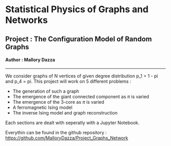 # Statistical Physics of Graphs and Networks
## Project : The Configuration Model of Random Graphs
#### Author : Mallory Dazza

-----------

We consider graphs of N vertices of given degree distribution p_1 = 1 - pi and p_4 = pi. This project will work on 5 different problems : 
* The generation of such a graph
* The emergence of the giant connected component as $\pi$ is varied
* The emergence of the 3-core as $\pi$ is varied
* A ferromagnetic Ising model
* The inverse Ising model and graph reconstruction

Each sections are dealt with seperatly with a Jupyter Notebook.

Everythin can be found in the github repository : https://github.com/MalloryDazza/Project_Graphs_Network 
